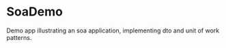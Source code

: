 SoaDemo
=======

Demo app illustrating an soa application, implementing dto and unit of work patterns.
